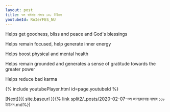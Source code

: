 ```yaml
---
layout: post
title: ওম বার্ধনায় নামায ১০৮ টাইমস
youtubeId: RoIerFES_NU
---
```

 
 
Helps get goodness, bliss and peace and God's blessings
 
Helps remain focused, help generate inner energy 
 
Helps boost physical and mental health 
 
Helps remain grounded and generates a sense of gratitude towards the greater power 
 
Helps reduce bad karma
 
 
 
 


{% include youtubePlayer.html id=page.youtubeId %}
 
[Next]({{ site.baseurl }}{% link  split2/_posts/2020-02-07-ওম জানারদানায় নামায ১০৮ টাইমস.md%})
 
